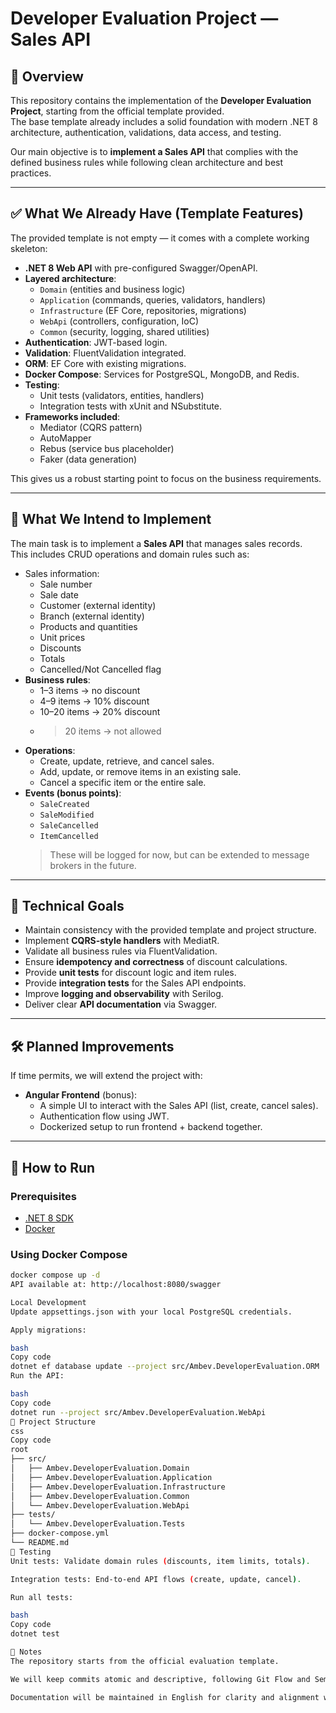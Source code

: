 # Developer Evaluation Project — Sales API

## 📌 Overview
This repository contains the implementation of the **Developer Evaluation Project**, starting from the official template provided.  
The base template already includes a solid foundation with modern .NET 8 architecture, authentication, validations, data access, and testing.  

Our main objective is to **implement a Sales API** that complies with the defined business rules while following clean architecture and best practices.  

---

## ✅ What We Already Have (Template Features)
The provided template is not empty — it comes with a complete working skeleton:

- **.NET 8 Web API** with pre-configured Swagger/OpenAPI.
- **Layered architecture**:
  - `Domain` (entities and business logic)
  - `Application` (commands, queries, validators, handlers)
  - `Infrastructure` (EF Core, repositories, migrations)
  - `WebApi` (controllers, configuration, IoC)
  - `Common` (security, logging, shared utilities)
- **Authentication**: JWT-based login.
- **Validation**: FluentValidation integrated.
- **ORM**: EF Core with existing migrations.
- **Docker Compose**: Services for PostgreSQL, MongoDB, and Redis.
- **Testing**:
  - Unit tests (validators, entities, handlers)
  - Integration tests with xUnit and NSubstitute.
- **Frameworks included**:
  - Mediator (CQRS pattern)
  - AutoMapper
  - Rebus (service bus placeholder)
  - Faker (data generation)

This gives us a robust starting point to focus on the business requirements.

---

## 🎯 What We Intend to Implement
The main task is to implement a **Sales API** that manages sales records.  
This includes CRUD operations and domain rules such as:

- Sales information:
  - Sale number
  - Sale date
  - Customer (external identity)
  - Branch (external identity)
  - Products and quantities
  - Unit prices
  - Discounts
  - Totals
  - Cancelled/Not Cancelled flag
- **Business rules**:
  - 1–3 items → no discount
  - 4–9 items → 10% discount
  - 10–20 items → 20% discount
  - >20 items → not allowed
- **Operations**:
  - Create, update, retrieve, and cancel sales.
  - Add, update, or remove items in an existing sale.
  - Cancel a specific item or the entire sale.
- **Events (bonus points)**:
  - `SaleCreated`
  - `SaleModified`
  - `SaleCancelled`
  - `ItemCancelled`  
  > These will be logged for now, but can be extended to message brokers in the future.

---

## 🔧 Technical Goals
- Maintain consistency with the provided template and project structure.
- Implement **CQRS-style handlers** with MediatR.
- Validate all business rules via FluentValidation.
- Ensure **idempotency and correctness** of discount calculations.
- Provide **unit tests** for discount logic and item rules.
- Provide **integration tests** for the Sales API endpoints.
- Improve **logging and observability** with Serilog.
- Deliver clear **API documentation** via Swagger.

---

## 🛠️ Planned Improvements
If time permits, we will extend the project with:

- **Angular Frontend** (bonus):
  - A simple UI to interact with the Sales API (list, create, cancel sales).
  - Authentication flow using JWT.
  - Dockerized setup to run frontend + backend together.

---

## 🚀 How to Run

### Prerequisites
- [.NET 8 SDK](https://dotnet.microsoft.com/en-us/download/dotnet/8.0)
- [Docker](https://docs.docker.com/get-docker/)

### Using Docker Compose
```bash
docker compose up -d
API available at: http://localhost:8080/swagger

Local Development
Update appsettings.json with your local PostgreSQL credentials.

Apply migrations:

bash
Copy code
dotnet ef database update --project src/Ambev.DeveloperEvaluation.ORM
Run the API:

bash
Copy code
dotnet run --project src/Ambev.DeveloperEvaluation.WebApi
📂 Project Structure
css
Copy code
root
├── src/
│   ├── Ambev.DeveloperEvaluation.Domain
│   ├── Ambev.DeveloperEvaluation.Application
│   ├── Ambev.DeveloperEvaluation.Infrastructure
│   ├── Ambev.DeveloperEvaluation.Common
│   └── Ambev.DeveloperEvaluation.WebApi
├── tests/
│   └── Ambev.DeveloperEvaluation.Tests
├── docker-compose.yml
└── README.md
🧪 Testing
Unit tests: Validate domain rules (discounts, item limits, totals).

Integration tests: End-to-end API flows (create, update, cancel).

Run all tests:

bash
Copy code
dotnet test

📌 Notes
The repository starts from the official evaluation template.

We will keep commits atomic and descriptive, following Git Flow and Semantic Commit Messages.

Documentation will be maintained in English for clarity and alignment with industry standards.
